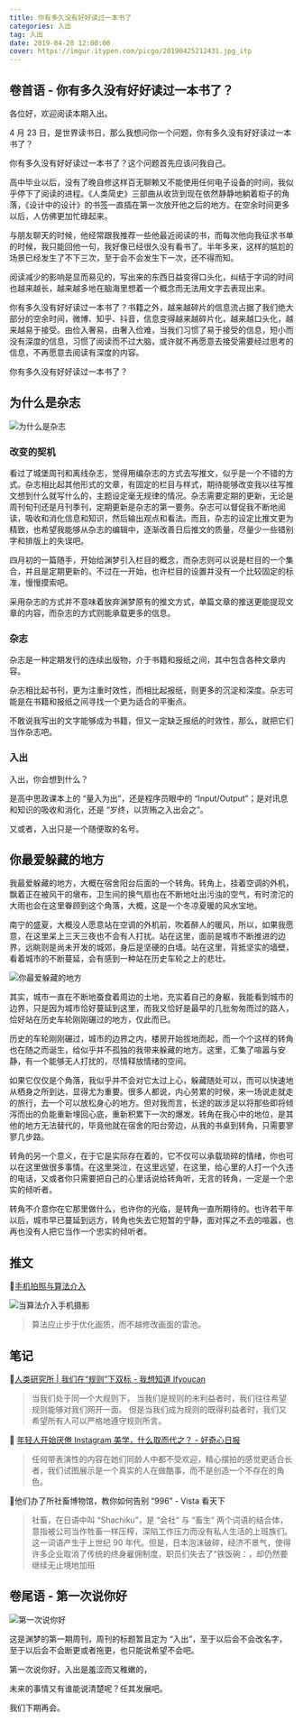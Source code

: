 ```yaml
---
title: 你有多久没有好好读过一本书了
categories: 入出
tag: 入出
date: 2019-04-28 12:00:00
cover: https://imgur.itypen.com/picgo/20190425212431.jpg_itp
---
```


## 卷首语 - 你有多久没有好好读过一本书了？

各位好，欢迎阅读本期入出。

4 月 23 日，是世界读书日，那么我想问你一个问题，你有多久没有好好读过一本书了？

你有多久没有好好读过一本书了？这个问题首先应该问我自己。

高中毕业以后，没有了晚自修这样百无聊赖又不能使用任何电子设备的时间，我似乎停下了阅读的进程。《人类简史》三部曲从收货到现在依然静静地躺着柜子的角落，《设计中的设计》的书签一直插在第一次放开他之后的地方。在空余时间更多以后，人仿佛更加忙碌起来。

与朋友聊天的时候，他经常跟我推荐一些他最近阅读的书，而每次他向我征求书单的时候，我只能回他一句，我好像已经很久没有看书了。半年多来，这样的尴尬的场景已经发生了不下三次，至于会不会发生下一次，还不得而知。

阅读减少的影响是显而易见的，写出来的东西日益变得口头化，纠结于字词的时间也越来越长，越来越多地在脑海里想着一个概念而无法用文字去表现出来。

你有多久没有好好读过一本书了？书籍之外，越来越碎片的信息流占据了我们绝大部分的空余时间，微博、知乎、抖音，信息变得越来越碎片化，越来越口头化，越来越易于接受。由俭入奢易，由奢入俭难，当我们习惯了易于接受的信息，短小而没有深度的信息，习惯了阅读而不过大脑，或许就不再愿意去接受需要经过思考的信息，不再愿意去阅读有深度的内容。

你有多久没有好好读过一本书了？

## 为什么是杂志

![为什么是杂志](https://imgur.itypen.com/picgo/20190425175043.jpg)

### 改变的契机

看过了城堡周刊和离线杂志，觉得用编杂志的方式去写推文，似乎是一个不错的方式。杂志相比起其他形式的文章，有固定的栏目与样式，期待能够改变我以往写推文想到什么就写什么的，主题设定毫无规律的情况。杂志需要定期的更新，无论是周刊旬刊还是月刊季刊，定期更新是杂志的第一要务。杂志可以督促我不断地阅读，吸收和消化信息和知识，然后输出观点和看法。而且，杂志的设定比推文更为精致，也希望我能够从杂志的编辑中，逐渐改善日后推文的质量，尽量少一些错别字和排版上的失误吧。

四月初的一篇随手，开始给渊梦引入栏目的概念，而杂志则可以说是栏目的一个集合，并且是定期更新的。不过在一开始，也许栏目的设置并没有一个比较固定的标准，慢慢摸索吧。

采用杂志的方式并不意味着放弃渊梦原有的推文方式，单篇文章的推送更能提现文章的内容，而杂志的方式则能承载更多的信息。

### 杂志

杂志是一种定期发行的连续出版物，介于书籍和报纸之间，其中包含各种文章内容。

杂志相比起书刊，更为注重时效性，而相比起报纸，则更多的沉淀和深度。杂志可能是在书籍和报纸之间寻找一个更为适合的平衡点。

不敢说我写出的文字能够成为书籍，但又一定缺乏报纸的时效性，那么，就把它们当作杂志吧。

### 入出

入出，你会想到什么？

是高中思政课本上的 “量入为出”，还是程序员眼中的 “Input/Output”；是对讯息和知识的吸收和消化，还是 “岁终，以货贿之入出会之”。

又或者，入出只是一个随便取的名号。

## 你最爱躲藏的地方

我最爱躲藏的地方，大概在宿舍阳台后面的一个转角。转角上，挂着空调的外机，飘着正在被风干的墩布，卫生间的换气扇也在不断地吐出污浊的空气，有时滂沱的大雨也会在这里眷顾到这个角落，大概，这是一个冬凉夏暖的风水宝地。

南宁的盛夏，大概没人愿意站在空调的外机前，吹着醉人的暖风，所以，如果我愿意，在这里呆上三天三夜也不会有人打扰。站在这里，面前是城市不断推进的边界，远眺则是尚未开发的城郊，身后是坚硬的白墙。站在这里，背抵坚实的墙壁，看着城市的不断蔓延，会有感到一种站在历史车轮之上的悲壮。

![你最爱躲藏的地方](https://imgur.itypen.com/picgo/20190425211127.jpg)

其实，城市一直在不断地蚕食着周边的土地，充实着自己的身躯，我能看到城市的边界，只是因为城市恰好蔓延到这里，而我又恰好是最早的几批匆匆而过的路人，恰好站在历史车轮刚刚碾过的地方，仅此而已。

历史的车轮刚刚碾过，城市的边界之内，楼房开始拔地而起，而一个个这样的转角也在随之而诞生，给似乎并不孤独的我带来躲藏的地方。这里，汇集了喧嚣与安静，有一个能够无人打扰的，尽情释放情绪的空间。

如果它仅仅是个角落，我似乎并不会对它太过上心，躲藏随处可以，而可以快速地从栖身之所到达，显得尤为重要。很多人都说，内心劳累的时候，来一场说走就走的旅行，去一个可以放松身心的地方。但对我而言，长途的跋涉足以将那些即将倾泻而出的负能重新埋回心底，重新积累下一次的爆发。转角在我心中的地位，是其他的地方无法替代的，毕竟他就在宿舍的阳台旁边，从我的书桌到转角，只需要寥寥几步路。

转角的另一个意义，在于它是实际存在着的，它不仅可以承载琐碎的情绪，你也可以在这里做很多事情。在这里哭泣，在这里远望，在这里，给心里的人打一个久违的电话，又或者你只需要把自己的心里话说给转角听，无言的转角，一定是一个忠实的倾听者。

转角不介意你在它那里做什么，也许你的光临，是转角一直所期待的。也许若干年以后，城市早已蔓延到远方，转角也失去它短暂的宁静，面对挥之不去的喧嚣，也再也没有人把它当作一个忠实的倾听者。

## 推文

💬[手机拍照与算法介入](https://mp.weixin.qq.com/s?__biz=MzU4NDU5MzcyMw==&mid=2247484117&idx=1&sn=3388956b05a7cf7d774d263fa480a01f&chksm=fd963a81cae1b3977e486718add758389538a4d5cff83b9cf583885bc6d2735e794a5d8656da&token=360160523&lang=zh_CN#rd)

![当算法介入手机摄影](https://imgur.itypen.com/picgo/20190425232808.jpg)

> 算法应止步于优化画质，而不越修改画面的雷池。

## 笔记

📌[人类研究所 | 我们在“规则”下双标 - 我想知道 Ifyoucan](https://mp.weixin.qq.com/s?__biz=MzU5MTUyODE3MQ==&mid=2247486512&idx=1&sn=76fb4df6d2c9ea573b663a8044de49d2&chksm=fe2ce5b4c95b6ca2c6229ddb40e6dc56712a763e35e9b52e30250d494a434515e23299fc10a3&mpshare=1&scene=23&srcid=04258Kmh7UDPZ3G4LxgieHrj#rd)

> 当我们处于同一个大规则下，
> 当我们是规则的未利益者时，我们往往希望规则能够对我们网开一面。
> 但是当我们成为规则的既得利益者时，我们又希望所有人可以严格地遵守规则所言。

📌 [年轻人开始厌倦 Instagram 美学，什么取而代之？ - 好奇心日报](http://www.qdaily.com/articles/63243.html)

> 任何带表演性的内容在她们同龄人中都不受欢迎，精心摆拍的感觉更适合长者，我们试图展示是一个真实的人在做酷事，而不是创造一个不存在的角色。

📌他们办了所社畜博物馆，教你如何告别 “996” - Vista 看天下

> 社畜，在日语中叫 “Shachiku”，是 “会社” 与 “畜生” 两个词语的结合体，意指被公司当作牲畜一样压榨，深陷工作压力而没有私人生活的上班族们。这一词语产生于上世纪 90 年代。但是，日本泡沫破碎，经济不景气，使得许多企业取消了传统的终身雇佣制度，职员们失去了“铁饭碗：，却仍然要继续无止境地加班

## 卷尾语 - 第一次说你好

![第一次说你好](https://imgur.itypen.com/picgo/20190425184045.jpg)

这是渊梦的第一期周刊，周刊的标题暂且定为 “入出”，至于以后会不会改名字，至于以后会不会断更或者拖更，也只能说希望不会吧。

第一次说你好，入出是羞涩而又稚嫩的，

未来的事情又有谁能说清楚呢？任其发展吧。

我们下期再会。